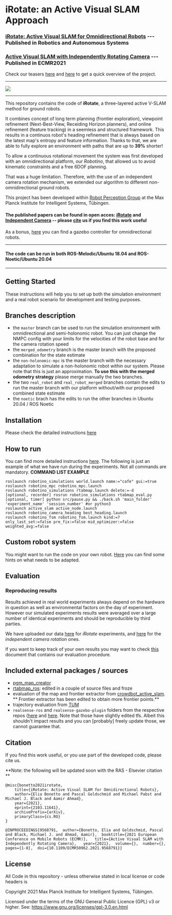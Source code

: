 # iRotate: an Active Visual SLAM Approach

### [iRotate: Active Visual SLAM for Omnidirectional Robots](https://arxiv.org/abs/2103.11641) --- Published in Robotics and Autonomous Systems 
### [Active Visual SLAM with Independently Rotating Camera](https://ieeexplore.ieee.org/document/9568791) --- Published in ECMR2021 

Check our teasers [here](https://www.youtube.com/watch?v=YFD80TxXghk) and [here](https://www.youtube.com/watch?v=syIYP-uxyg0) to get a quick overview of the project.

__________
![](https://user-images.githubusercontent.com/19806758/109616778-dca1b380-7b35-11eb-8071-be8229fbb127.png)
__________

This repository contains the code of **iRotate**, a three-layered active V-SLAM method for ground robots.

It combines concept of long term planning (frontier exploration), viewpoint refinement (Next-Best-View, Receiding Horizon planners), and online refinement (feature tracking) in a seemless and structured framework. This results in a continuos robot's heading refinement that is always based on the latest map's entropy and feature information. Thanks to that, we are able to fully explore an environment with paths that are up to **39%** shorter!

To allow a continuous rotational movement the system was first developed with an omnidirectional platform, our _Robotino_, that allowed us to avoid kinematic constraints and a free 6DOF planning.

That was a huge limitation. Therefore, with the use of an independent camera rotation mechanism, we extended our algorithm to different non-omnidirectional ground robots.

This project has been developed within [Robot Perception Group](https://ps.is.tue.mpg.de/research_fields/robot-perception-group) at the Max Planck Institute for Intelligent Systems, Tübingen.

#### The published papers can be found in open acces: [iRotate](https://arxiv.org/abs/2103.11641) and [Independent Camera](https://ieeexplore.ieee.org/document/9568791) -- please [cite]() us if you find this work useful

As a bonus, [here](https://github.com/eliabntt/gazebo_three_wheel_omni_plugin) you can find a gazebo controller for omnidirectional robots.

__________
#### The code can be run in both ROS-Melodic/Ubuntu 18.04 and ROS-Noetic/Ubuntu 20.04
__________

## Getting Started

These instructions will help you to set up both the simulation environment and a real robot scenario for development and testing purposes. 

## Branches description
 - the `master` branch can be used to run the simulation environment with omnidirectional and semi-holonomic robot. You can just change the NMPC config with your limits for the velocities of the robot base and for the camera rotation speed
 - the `merged_odometry` branch is the master branch with the proposed combination for the state estimate
 - the `non-holonomic-mpc` is the master branch with the necessary adaptation to simulate a non-holonomic robot within our system. Please note that this is just an approximation. **To use this with the merged odometry strategy** please merge manually the two branches.
 - the two `real_robot` and `real_robot_merged` branches contain the edits to run the master branch with our platform without/with our proposed combined state estimate
 - the `noetic` brach has the edits to run the other branches in Ubuntu 20.04 / ROS Noetic


## Installation

Please check the detailed instructions [here](https://github.com/eliabntt/irotate_active_slam/blob/master/INSTALL.md)

## How to run

You can find more detailed instructions [here](https://github.com/eliabntt/irotate_active_slam/blob/master/RUNNING.md). The following is just an example of what we have run during the experiments. Not all commands are mandatory.
**COMMAND LIST EXAMPLE**

```
roslaunch robotino_simulations world.launch name:="cafe" gui:=true
roslaunch robotino_mpc robotino_mpc.launch 
roslaunch robotino_simulations rtabmap.launch delete:=-d
[optional, recorder] rosrun robotino_simulations rtabmap_eval.py  
[optional, timer] python src/pause.py && ./back.sh 'main_folder' 'experiment_name' 'session_number' #or python3
roslaunch active_slam active_node.launch
roslaunch robotino_camera_heading best_heading.launch 
roslaunch robotino_fsm robotino_fsm.launch kind:=7 only_last_set:=false pre_fix:=false mid_optimizer:=false weighted_avg:=false
```

## Custom robot system

You might want to run the code on your own robot. [Here](https://github.com/eliabntt/irotate_active_slam/blob/master/CUSTOM_ROBOT.md) you can find some hints on what needs to be adapted. 

## Evaluation

### Reproducing results
Results achieved in real world experiments always depend on the hardware in question as well as environmental factors on the day of experiment. However our simulated experiments results were averaged over a large number of identical experiments and should be reproducible by third parties. 

We have uploaded our data [here](https://keeper.mpdl.mpg.de/d/89f292ac267247df826f/) for _iRotate_ experiments, and [here](https://keeper.mpdl.mpg.de/d/fd9cbe7ec0df43c7831c/) for the _independent camera rotation_ ones. 

If you want to keep track of your own results you may want to check [this](https://github.com/eliabntt/irotate_active_slam/blob/master/RESULTS.md) document that contains our evaluation procedure.

## Included external packages / sources
- [pgm_map_creator](https://github.com/hyfan1116/pgm_map_creator)
- [rtabmap_ros](https://github.com/introlab/rtabmap_ros): edited in a couple of source files and froze
- evaluation of the map and frontier extractor from [crowdbot_active_slam](https://github.com/ethz-asl/crowdbot_active_slam).
**    Frontier extractor has been edited to obtain more frontier points.**
- trajectory evaluation from [TUM](https://vision.in.tum.de/data/datasets/rgbd-dataset/tools)
- `realsense-ros` and `realsense-gazebo-plugin` folders from the respective repos ([here](https://github.com/IntelRealSense/realsense-ros/) and [here](https://github.com/pal-robotics/realsense_gazebo_plugin). Note that those have slightly edited tfs. Albeit this shouldn't impact results and you can [probably] freely update those, we cannot guarantee that.

## Citation

If you find this work useful, or you use part of the developed code, please cite us. 

**Note: the following will be updated soon with the RAS - Elsevier citation **
```
@misc{bonetto2021irotate,
    title={iRotate: Active Visual SLAM for Omnidirectional Robots},
    author={Elia Bonetto and Pascal Goldschmid and Michael Pabst and Michael J. Black and Aamir Ahmad},
    year={2021},
    eprint={2103.11641},
    archivePrefix={arXiv},
    primaryClass={cs.RO}
}
```

```
@INPROCEEDINGS{9568791,  author={Bonetto, Elia and Goldschmid, Pascal and Black, Michael J. and Ahmad, Aamir},  booktitle={2021 European Conference on Mobile Robots (ECMR)},   title={Active Visual SLAM with Independently Rotating Camera},   year={2021},  volume={},  number={},  pages={1-8},  doi={10.1109/ECMR50962.2021.9568791}}
```
## License

All Code in this repository - unless otherwise stated in local license or code headers is

Copyright 2021 Max Planck Institute for Intelligent Systems, Tübingen.

Licensed under the terms of the GNU General Public Licence (GPL) v3 or higher. See: https://www.gnu.org/licenses/gpl-3.0.en.html
